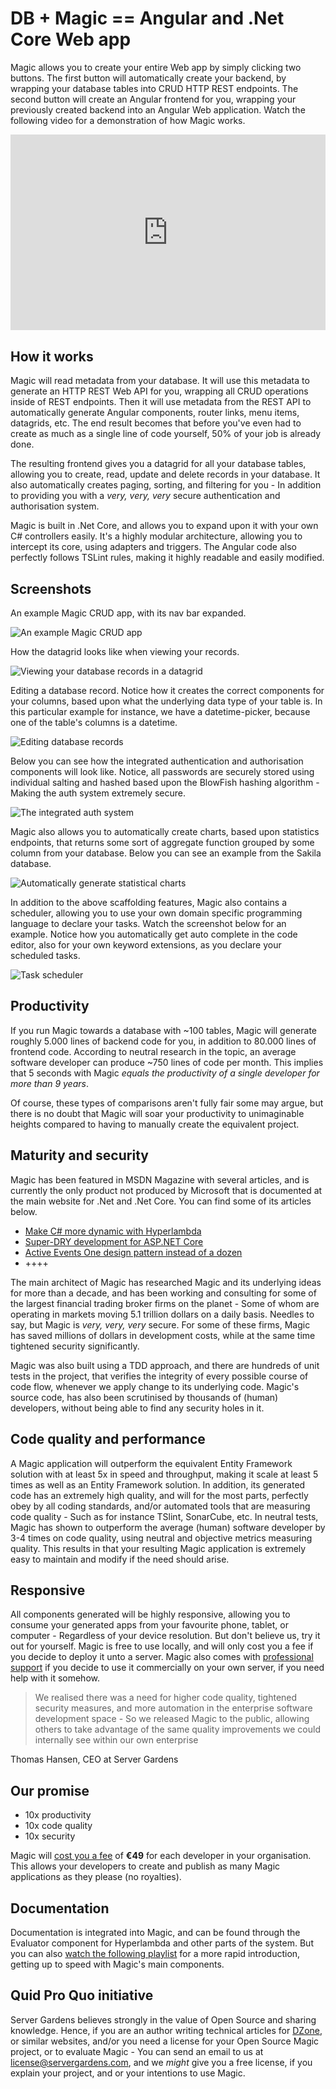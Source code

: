 # DB + Magic == Angular and .Net Core Web app

Magic allows you to create your entire Web app by simply clicking two buttons. The first button will
automatically create your backend, by wrapping your database tables into CRUD HTTP REST endpoints. The
second button will create an Angular frontend for you, wrapping your previously created backend
into an Angular Web application. Watch the following video for a demonstration of how Magic works.

<div style="position:relative; padding-bottom:56.25%; padding-top:30px; height:0; overflow:hidden;">
<iframe width="560" height="315" style="position:absolute; top:0; left:0; width:100%; height:100%;" src="https://www.youtube.com/embed/8xO9H-2Fejc" frameborder="0" allow="accelerometer; autoplay; encrypted-media; gyroscope; picture-in-picture" allowfullscreen></iframe>
</div>

## How it works

Magic will read metadata from your database. It will use this metadata to generate an HTTP REST Web
API for you, wrapping all CRUD operations inside of REST endpoints. Then it will use metadata from
the REST API to automatically generate Angular components, router links, menu items, datagrids, etc.
The end result becomes that before you've even had to create as much as a single line of code 
yourself, 50% of your job is already done.

The resulting frontend gives you a datagrid for all your database tables, allowing you
to create, read, update and delete records in your database. It also automatically creates paging,
sorting, and filtering for you - In addition to providing you with a _very, very, very_ secure
authentication and authorisation system.

Magic is built in .Net Core, and allows you to expand upon it with your own C# controllers easily.
It's a highly modular architecture, allowing you to intercept its core, using adapters and triggers.
The Angular code also perfectly follows TSLint rules, making it highly readable and easily modified.

## Screenshots

An example Magic CRUD app, with its nav bar expanded.

![An example Magic CRUD app](https://servergardens.files.wordpress.com/2020/01/magic-crud-1.png)

How the datagrid looks like when viewing your records.

![Viewing your database records in a datagrid](https://servergardens.files.wordpress.com/2020/01/magic-datagrid.png)

Editing a database record. Notice how it creates the correct components for your columns, based upon
what the underlying data type of your table is. In this particular example for instance, we have a
datetime-picker, because one of the table's columns is a datetime.

![Editing database records](https://servergardens.files.wordpress.com/2020/01/editing.png)

Below you can see how the integrated authentication and authorisation components will look like.
Notice, all passwords are securely stored using individual salting and hashed based upon the BlowFish
hashing algorithm - Making the auth system extremely secure.

![The integrated auth system](https://servergardens.files.wordpress.com/2020/01/auth.png)

Magic also allows you to automatically create charts, based upon statistics endpoints, that returns
some sort of aggregate function grouped by some column from your database. Below you can see an example
from the Sakila database.

![Automatically generate statistical charts](https://servergardens.files.wordpress.com/2020/02/statistics-magic-sample.png)

In addition to the above scaffolding features, Magic also contains a scheduler, allowing you to use your
own domain specific programming language to declare your tasks. Watch the screenshot below for an example.
Notice how you automatically get auto complete in the code editor, also for your own keyword extensions,
as you declare your scheduled tasks.

![Task scheduler](https://servergardens.files.wordpress.com/2019/11/create-database-backup.png)

## Productivity

If you run Magic towards a database with ~100 tables, Magic will generate roughly 5.000 lines of backend
code for you, in addition to 80.000 lines of frontend code. According to neutral research in
the topic, an average software developer can produce ~750 lines of code per month. This implies that
5 seconds with Magic _equals the productivity of a single developer for more than 9 years_.

Of course, these types of comparisons aren't fully fair some may argue, but there is no doubt that
Magic will soar your productivity to unimaginable heights compared to having to manually create
the equivalent project.

## Maturity and security

Magic has been featured in MSDN Magazine with several articles, and is currently the only product
not produced by Microsoft that is documented at the main website for .Net and .Net Core. You can
find some of its articles below.

* [Make C# more dynamic with Hyperlambda](https://docs.microsoft.com/en-us/archive/msdn-magazine/2017/june/csharp-make-csharp-more-dynamic-with-hyperlambda)
* [Super-DRY development for ASP.NET Core](https://docs.microsoft.com/en-us/archive/msdn-magazine/2019/june/patterns-and-practices-super-dry-development-for-asp-net-core)
* [Active Events One design pattern instead of a dozen](https://docs.microsoft.com/en-us/archive/msdn-magazine/2017/march/patterns-active-events-one-design-pattern-instead-of-a-dozen)
* ++++

The main architect of Magic has researched Magic and its underlying ideas for more than a decade, and
has been working and consulting for some of the largest financial trading broker firms on the planet - Some of whom
are operating in markets moving 5.1 trillion dollars on a daily basis. Needles to say, but Magic is
_very, very, very_ secure. For some of these firms, Magic has saved millions of dollars
in development costs, while at the same time tightened security significantly.

Magic was also built using a TDD approach, and there are hundreds of unit tests in the project, that
verifies the integrity of every possible course of code flow, whenever we apply change to its underlying
code. Magic's source code, has also been scrutinised by thousands of (human) developers, without being able
to find any security holes in it.

## Code quality and performance

A Magic application will outperform the equivalent Entity Framework solution with at least 5x in speed
and throughput, making it scale at least 5 times as well as an Entity Framework solution. In addition,
its generated code has an extremely high quality, and will for the most parts, perfectly obey by all
coding standards, and/or automated tools that are measuring code quality - Such as for instance TSlint,
SonarCube, etc. In neutral tests, Magic has shown to outperform the average (human) software developer by 3-4 times
on code quality, using neutral and objective metrics measuring quality. This results in that your
resulting Magic application is extremely easy to maintain and modify if the need should arise.

## Responsive

All components generated will be highly responsive, allowing you to consume your generated apps
from your favourite phone, tablet, or computer - Regardless of your device resolution.  But don't
believe us, try it out for yourself. Magic is free to use locally, and will only cost you a fee
if you decide to deploy it unto a server. Magic also comes with [professional support](https://servergardens.com/)
if you decide to use it commercially on your own server, if you need help with it somehow.

> We realised there was a need for higher code quality, tightened security measures, and more automation
in the enterprise software development space - So we released Magic to the public, allowing others
to take advantage of the same quality improvements we could internally see within our own enterprise

Thomas Hansen, CEO at Server Gardens

## Our promise

* 10x productivity
* 10x code quality
* 10x security

Magic will [cost you a fee](https://servergardens.com/buy/) of **€49** for each developer in your organisation.
This allows your developers to create and publish as many Magic applications as they please (no royalties).

## Documentation

Documentation is integrated into Magic, and can be found through the Evaluator component for Hyperlambda and other
parts of the system. But you can also [watch the following playlist](https://www.youtube.com/watch?v=GgMZowl0-R4&list=PLgyI389Eb9HOE83cduBY4o9L07JY_FgYI) for a more rapid introduction, getting up to speed with Magic's main components.

## Quid Pro Quo initiative

Server Gardens believes strongly in the value of Open Source and sharing knowledge. Hence, if you are an author
writing technical articles for [DZone](https://dzone.com), or similar websites, and/or you need a license for your
Open Source Magic project, or to evaluate Magic - You can send an email to us at license@servergardens.com, and
we _might_ give you a free license, if you explain your project, and or your intentions to use Magic.
